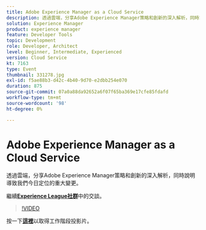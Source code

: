 ```yaml
---
title: Adobe Experience Manager as a Cloud Service
description: 透過雲端，分享Adobe Experience Manager策略和創新的深入解析，同時說明導致我們今日定位的重大變更。 此工作階段屬於Adobe Developers Live內容事件的一部分。
solution: Experience Manager
product: experience manager
feature: Developer Tools
topic: Development
role: Developer, Architect
level: Beginner, Intermediate, Experienced
version: Cloud Service
kt: 7163
type: Event
thumbnail: 331278.jpg
exl-id: f5ae88b3-d42c-4b40-9d70-e2dbb254e070
duration: 875
source-git-commit: 07a0a88da92652a6f07f65ba369e17cfe85fdafd
workflow-type: tm+mt
source-wordcount: '98'
ht-degree: 0%

---
```


# Adobe Experience Manager as a Cloud Service

透過雲端，分享Adobe Experience Manager策略和創新的深入解析，同時說明導致我們今日定位的重大變更。

繼續&#x200B;**[Experience League社群](https://adobe.ly/36Yd3v6)**&#x200B;中的交談。

>[!VIDEO](https://video.tv.adobe.com/v/331278/?quality=12&learn=on&hidetitle=true)

按一下&#x200B;**[這裡](/help/adobe-developers-live/assets/experience-manager-as-cloud-service.pdf)**&#x200B;以取得工作階段投影片。
